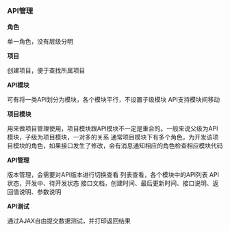 ### API管理

**角色**

单一角色，没有层级分明

**项目**

创建项目，便于查找所属项目

**API模块**

可有将一类API划分为模块，各个模块平行，不设置子级模块
API支持模块间移动

**项目模块**

用来做项目管理使用，项目模块跟API模块不一定是重合的。一般来说父级为API模块，子级为项目模块，一对多的关系
通常项目模块下有多个角色，为开发该项目模块的角色，如果接口发生了修改，会有消息通知相应的角色检查相应模块代码

**API管理**

版本管理，会需要对API版本进行切换查看
列表查看，各个模块中的API列表
API状态，开发中、待开发状态
接口文档，创建时间、最后更新时间、接口说明、返回值说明、参数说明

**API测试**

通过AJAX自由提交数据测试，并打印返回结果

